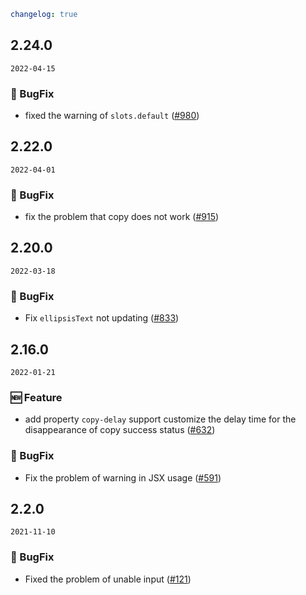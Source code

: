 ```yaml
changelog: true
```

## 2.24.0

`2022-04-15`

### 🐛 BugFix

- fixed the warning of `slots.default` ([#980](https://github.com/arco-design/arco-design-vue/pull/980))


## 2.22.0

`2022-04-01`

### 🐛 BugFix

- fix the problem that copy does not work ([#915](https://github.com/arco-design/arco-design-vue/pull/915))


## 2.20.0

`2022-03-18`

### 🐛 BugFix

- Fix `ellipsisText` not updating ([#833](https://github.com/arco-design/arco-design-vue/pull/833))


## 2.16.0

`2022-01-21`

### 🆕 Feature

- add property `copy-delay` support customize the delay time for the disappearance of copy success status ([#632](https://github.com/arco-design/arco-design-vue/pull/632))

### 🐛 BugFix

- Fix the problem of warning in JSX usage ([#591](https://github.com/arco-design/arco-design-vue/pull/591))


## 2.2.0

`2021-11-10`

### 🐛 BugFix

- Fixed the problem of unable input ([#121](https://github.com/arco-design/arco-design-vue/pull/121))

